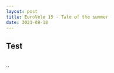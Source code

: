 ```yaml
---
layout: post
title: EuroVelo 15 - Tale of the summer
date: 2021-08-18
---
```


## Test

<img src="../../../../assets/EuroVelo15/DSC_0908.jpg" alt="" />

..

<img src="../../../../assets/EuroVelo15/DSC_0910.jpg" alt="" />